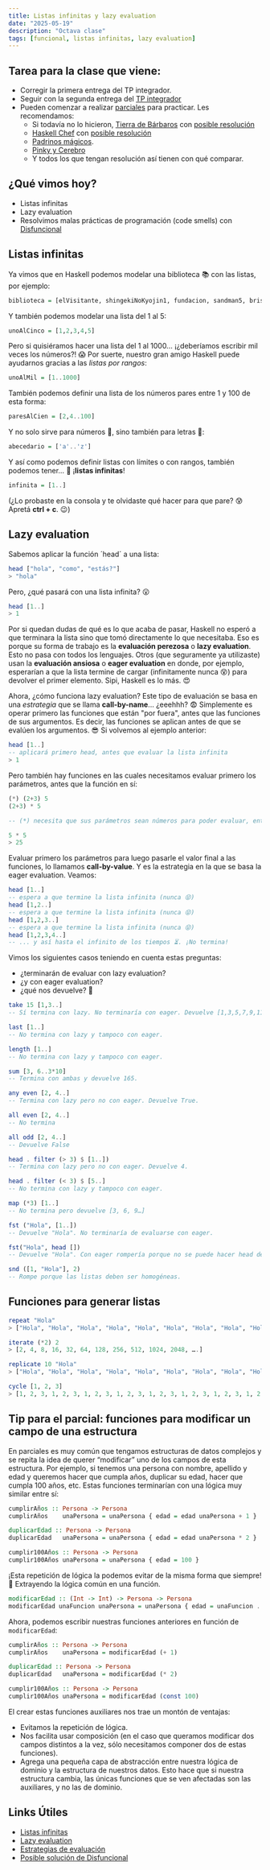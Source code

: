```yaml
---
title: Listas infinitas y lazy evaluation
date: "2025-05-19"
description: "Octava clase"
tags: [funcional, listas infinitas, lazy evaluation]
---
```


## Tarea para la clase que viene:
- Corregir la primera entrega del TP integrador.
- Seguir con la segunda entrega del [TP integrador](https://docs.google.com/document/d/1Uq3lbeWwCQcMaL6mlazEIh9Bo_y670Pt9Ig7i-Y4cm4/edit?tab=t.0#heading=h.bzijjzpynqq4) 
- Pueden comenzar a realizar [parciales](https://www.pdep.com.ar/material/parciales) para practicar. Les recomendamos:
  - Si todavía no lo hicieron,  [Tierra de Bárbaros](https://docs.google.com/document/d/1mBwfHLXmcZKLHSy22exTxibwny9x2a81hKW000tOFMQ/edit) con [posible resolución](https://drive.google.com/drive/folders/1AfNARmbRC3ODY-jYcFqzBqn9shs4QMRU)
  - [Haskell Chef](https://docs.google.com/document/d/13SS-HXVR7z5SOgQCwYh2Maob7QhSh858PTSzc7MymCY/edit) con [posible resolución](https://github.com/pdep-lunes/pdep-clases-2023/blob/main/Funcional/Clase09/src/Lib.hs)
  - [Padrinos mágicos](https://drive.google.com/file/d/18c1VXjtvMaJeIIHE-gMtTOWycW4r62Ig/view).
  - [Pinky y Cerebro](https://docs.google.com/document/d/12PSO8F15XHRvOn53khcSMqku6qVuo0j2r9g77GCWZHk/edit)
  - Y todos los que tengan resolución así tienen con qué comparar.


## ¿Qué vimos hoy? 
- Listas infinitas
- Lazy evaluation
- Resolvimos malas prácticas de programación (code smells) con [Disfuncional](https://docs.google.com/document/d/1Uo444tEtRBZqbSxQD6u_mV-XnGUqsTezCA97_TTn8Uk)

## Listas infinitas

Ya vimos que en Haskell podemos modelar una biblioteca 📚 con las listas, por ejemplo: 


```haskell
biblioteca = [elVisitante, shingekiNoKyojin1, fundacion, sandman5, brisignr, legado]
```

Y también podemos modelar una lista del 1 al 5:

```haskell
unoAlCinco = [1,2,3,4,5]
```

Pero si quisiéramos hacer una lista del 1 al 1000... ¡¿deberíamos escribir mil veces los números?! 😱 Por suerte, nuestro gran amigo Haskell puede ayudarnos gracias a las _listas por rangos_:

```haskell
unoAlMil = [1..1000]
```

También podemos definir una lista de los números pares entre 1 y 100 de esta forma:

```haskell
paresAlCien = [2,4..100]
```

Y no solo sirve para números 🔢, sino también para letras 🔡: 

```haskell
abecedario = ['a'..'z']
```

Y así como podemos definir listas con límites o con rangos, también podemos tener… 🥁 ¡**listas infinitas**!

```haskell
infinita = [1..]
```

(¿Lo probaste en la consola y te olvidaste qué hacer para que pare? 😰 Apretá **ctrl + c**. 😉)

## Lazy evaluation

Sabemos aplicar la función ´head´ a una lista:


```haskell
head ["hola", "como", "estás?"]
> "hola"
```

Pero, ¿qué pasará con una lista infinita? 😮 

```haskell
head [1..]
> 1
```

Por si quedan dudas de qué es lo que acaba de pasar, Haskell no esperó a que terminara la lista sino que tomó directamente lo que necesitaba. Eso es porque su forma de trabajo es la **evaluación perezosa** o **lazy evaluation**. Esto no pasa con todos los lenguajes. Otros (que seguramente ya utilizaste) usan la **evaluación ansiosa** o **eager evaluation** en donde, por ejemplo, esperarían a que la lista termine de cargar (infinitamente nunca 😵) para devolver el primer elemento.
Sipi, Haskell es lo más. 😍

Ahora, ¿cómo funciona lazy evaluation?
Este tipo de evaluación se basa en una _estrategia_ que se llama **call-by-name**... ¿eeehhh? 😨
Simplemente es operar primero las funciones que están "por fuera", antes que las funciones de sus argumentos. Es decir, las funciones se aplican antes de que se evalúen los argumentos. 😎
Si volvemos al ejemplo anterior:

```haskell
head [1..]
-- aplicará primero head, antes que evaluar la lista infinita
> 1
```

Pero también hay funciones en las cuales necesitamos evaluar primero los parámetros, antes que la función en sí:

```haskell
(*) (2+3) 5
(2+3) * 5 

-- (*) necesita que sus parámetros sean números para poder evaluar, entonces se evalúa primero (2+3).

5 * 5
> 25
```

Evaluar primero los parámetros para luego pasarle el valor final a las funciones, lo llamamos **call-by-value**. Y es la estrategia en la que se basa la eager evaluation. Veamos:

```haskell
head [1..]
-- espera a que termine la lista infinita (nunca 😝)
head [1,2..]
-- espera a que termine la lista infinita (nunca 😝)
head [1,2,3..]
-- espera a que termine la lista infinita (nunca 😝)
head [1,2,3,4..]
-- ... y así hasta el infinito de los tiempos ⏳. ¡No termina!
```

Vimos los siguientes casos teniendo en cuenta estas preguntas:

- ¿terminarán de evaluar con lazy evaluation? 
- ¿y con eager evaluation? 
- ¿qué nos devuelve? 🤔

```haskell
take 15 [1,3..]
-- Sí termina con lazy. No terminaría con eager. Devuelve [1,3,5,7,9,11,13,15,17,19,21,23,25,27,29]

last [1..]
-- No termina con lazy y tampoco con eager.

length [1..]
-- No termina con lazy y tampoco con eager.

sum [3, 6..3*10]
-- Termina con ambas y devuelve 165.

any even [2, 4..]
-- Termina con lazy pero no con eager. Devuelve True.

all even [2, 4..]
-- No termina

all odd [2, 4..]
-- Devuelve False

head . filter (> 3) $ [1..])
-- Termina con lazy pero no con eager. Devuelve 4.

head . filter (< 3) $ [5..]
-- No termina con lazy y tampoco con eager.

map (*3) [1..]
-- No termina pero devuelve [3, 6, 9…]

fst ("Hola", [1..])
-- Devuelve "Hola". No terminaría de evaluarse con eager.

fst("Hola", head [])
-- Devuelve "Hola". Con eager rompería porque no se puede hacer head de la lista vacía.

snd ([1, "Hola"], 2)
-- Rompe porque las listas deben ser homogéneas.
```

## Funciones para generar listas

```haskell
repeat "Hola"
> ["Hola", "Hola", "Hola", "Hola", "Hola", "Hola", "Hola", "Hola", "Hola", "Hola", "Hola", "Hola", "Hola", "Hola", "Hola", "Hola", "Hola", "Hola", .....]

iterate (*2) 2
> [2, 4, 8, 16, 32, 64, 128, 256, 512, 1024, 2048, ….]

replicate 10 "Hola"
> ["Hola", "Hola", "Hola", "Hola", "Hola", "Hola", "Hola", "Hola", "Hola", "Hola"]

cycle [1, 2, 3]
> [1, 2, 3, 1, 2, 3, 1, 2, 3, 1, 2, 3, 1, 2, 3, 1, 2, 3, 1, 2, 3, 1, 2, 3, 1, 2, 3, 1, 2, 3, 1, 2, 3, 1, 2, 3, 1, 2, 3, 1, 2, 3, 1, 2, 3, 1, 2, 3, 1, 2, 3, 1, 2, 3, 1, 2, 3, 1, 2, 3, ….]
```

## Tip para el parcial: funciones para modificar un campo de una estructura

En parciales es muy común que tengamos estructuras de datos complejos y se repita la idea de querer “modificar” uno de los campos de esta estructura. Por ejemplo, si tenemos una persona con nombre, apellido y edad y queremos hacer que cumpla años, duplicar su edad, hacer que cumpla 100 años, etc. Estas funciones terminarían con una lógica muy similar entre sí:

```haskell
cumplirAños :: Persona -> Persona
cumplirAños    unaPersona = unaPersona { edad = edad unaPersona + 1 }

duplicarEdad :: Persona -> Persona
duplicarEdad   unaPersona = unaPersona { edad = edad unaPersona * 2 }

cumplir100Años :: Persona -> Persona
cumplir100Años unaPersona = unaPersona { edad = 100 }
```

¡Esta repetición de lógica la podemos evitar de la misma forma que siempre! 🙌 Extrayendo la lógica común en una función. 

```haskell
modificarEdad :: (Int -> Int) -> Persona -> Persona
modificarEdad unaFuncion unaPersona = unaPersona { edad = unaFuncion . edad $ unaPersona }
```

Ahora, podemos escribir nuestras funciones anteriores en función de `modificarEdad`:

```haskell
cumplirAños :: Persona -> Persona
cumplirAños    unaPersona = modificarEdad (+ 1)

duplicarEdad :: Persona -> Persona
duplicarEdad   unaPersona = modificarEdad (* 2)

cumplir100Años :: Persona -> Persona
cumplir100Años unaPersona = modificarEdad (const 100)
```

El crear estas funciones auxiliares nos trae un montón de ventajas:
- Evitamos la repetición de lógica.
- Nos facilita usar composición (en el caso que queramos modificar dos campos distintos a la vez, sólo necesitamos componer dos de estas funciones).
- Agrega una pequeña capa de abstracción entre nuestra lógica de dominio y la estructura de nuestros datos. Esto hace que si nuestra estructura cambia, las únicas funciones que se ven afectadas son las auxiliares, y no las de dominio.

## Links Útiles

- [Listas infinitas](http://wiki.uqbar.org/wiki/articles/estrategias-de-evaluacion.html#tocAnchor-1-7-4)
- [Lazy evaluation](http://wiki.uqbar.org/wiki/articles/estrategias-de-evaluacion.html#tocAnchor-1-7)
- [Estrategias de evaluación](http://wiki.uqbar.org/wiki/articles/estrategias-de-evaluacion.html)
- [Posible solución de Disfuncional](https://github.com/pdep-lunes/pdep-clases-2023/blob/main/Funcional/Clase09/src/Disfuncional.hs)


